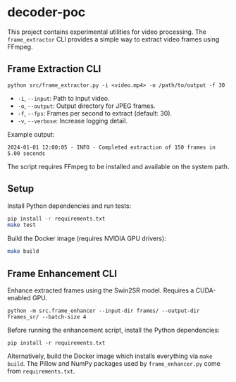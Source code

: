 # decoder-poc

This project contains experimental utilities for video processing. The `frame_extractor` CLI provides a simple way to extract video frames using FFmpeg.

## Frame Extraction CLI

```
python src/frame_extractor.py -i <video.mp4> -o /path/to/output -f 30
```

- `-i`, `--input`: Path to input video.
- `-o`, `--output`: Output directory for JPEG frames.
- `-f`, `--fps`: Frames per second to extract (default: 30).
- `-v`, `--verbose`: Increase logging detail.

Example output:

```
2024-01-01 12:00:05 - INFO - Completed extraction of 150 frames in 5.00 seconds
```

The script requires FFmpeg to be installed and available on the system path.

## Setup

Install Python dependencies and run tests:

```bash
pip install -r requirements.txt
make test
```

Build the Docker image (requires NVIDIA GPU drivers):

```bash
make build
```
## Frame Enhancement CLI

Enhance extracted frames using the Swin2SR model. Requires a CUDA-enabled GPU.

```
python -m src.frame_enhancer --input-dir frames/ --output-dir frames_sr/ --batch-size 4
```

Before running the enhancement script, install the Python dependencies:

```
pip install -r requirements.txt
```

Alternatively, build the Docker image which installs everything via `make build`.
The Pillow and NumPy packages used by ``frame_enhancer.py`` come from
``requirements.txt``.
